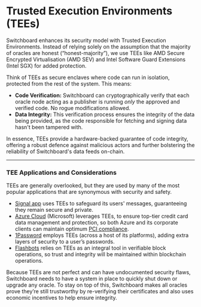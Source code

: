 # Trusted Execution Environments (TEEs)

Switchboard enhances its security model with Trusted Execution Environments. Instead of relying solely on the assumption that the majority of oracles are honest (“honest-majority”), we use TEEs like AMD Secure Encrypted Virtualisation (AMD SEV) and Intel Software Guard Extensions (Intel SGX) for added protection.

Think of TEEs as secure enclaves where code can run in isolation, protected from the rest of the system. This means:

* **Code Verification:** Switchboard can cryptographically verify that each oracle node acting as a publisher is running _only_ the approved and verified code. No rogue modifications allowed.
* **Data Integrity:** This verification process ensures the integrity of the data being provided, as the code responsible for fetching and signing data hasn't been tampered with.

In essence, TEEs provide a hardware-backed guarantee of code integrity, offering a robust defence against malicious actors and further bolstering the reliability of Switchboard's data feeds on-chain.

***

### **TEE Applications and Considerations**

TEEs are generally overlooked, but they are used by many of the most popular applications that are synonymous with security and safety.

* [Signal app](https://signal.org/blog/private-contact-discovery/) uses TEEs to safeguard its users' messages, guaranteeing they remain secure and private.
* [Azure Cloud](https://techcommunity.microsoft.com/t5/azure-confidential-computing/announcing-microsoft-moves-25-billion-in-credit-card/ba-p/3981180) (Microsoft) leverages TEEs, to ensure top-tier credit card data management and protection, so both Azure and its corporate clients can maintain optimum [PCI compliance](https://www.pcisecuritystandards.org/).
* [1Password](https://blog.1password.com/using-intels-sgx-to-keep-secrets-even-safer/) employs TEEs (across a host of its platforms), adding extra layers of security to a user’s passwords.
* [Flashbots](https://writings.flashbots.net/block-building-inside-sgx) relies on TEEs as an integral tool in verifiable block operations, so trust and integrity will be maintained within blockchain operations.

Because TEEs are not perfect and can have undocumented security flaws, Switchboard needs to have a system in place to quickly shut down or upgrade any oracle. To stay on top of this, Switchboard makes all oracles prove they’re still trustworthy by re-verifying their certificates and also uses economic incentives to help ensure integrity.&#x20;
